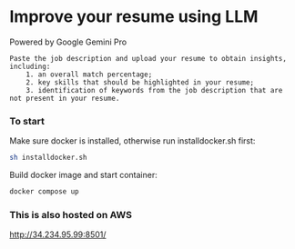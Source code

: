 # Improve your resume using LLM

Powered by Google Gemini Pro

    Paste the job description and upload your resume to obtain insights, including: 
        1. an overall match percentage; 
        2. key skills that should be highlighted in your resume; 
        3. identification of keywords from the job description that are not present in your resume.

### To start

Make sure docker is installed, otherwise run installdocker.sh first:
```bash
sh installdocker.sh
```
Build docker image and start container:
```bash
docker compose up
```

### This is also hosted on AWS
http://34.234.95.99:8501/